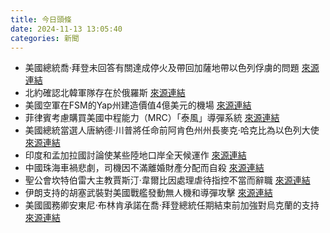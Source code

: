 ```yaml
---
title: 今日頭條
date: 2024-11-13 13:05:40
categories: 新聞            
---
```

- 美國總統喬·拜登未回答有關達成停火及帶回加薩地帶以色列俘虜的問題 [來源連結](https://www.aljazeera.com/news/2024/11/13/biden-dismisses-journalists-question-on-reaching-deal-for-gaza-captives)
- 北約確認北韓軍隊存在於俄羅斯 [來源連結](https://www.aljazeera.com/news/2024/11/13/what-do-we-know-about-the-north-korean-troops-joining-russias-war)
- 美國空軍在FSM的Yap州建造價值4億美元的機場 [來源連結](https://asiatimes.com/2024/11/us-getting-military-part-right-and-still-losing-the-pacific/)
- 菲律賓考慮購買美國中程能力（MRC）「泰風」導彈系統 [來源連結](https://asiatimes.com/2024/11/philippines-may-buy-not-borrow-typhon-missiles-under-trump/)
- 美國總統當選人唐納德·川普將任命前阿肯色州州長麥克·哈克比為以色列大使 [來源連結](https://www.thehindu.com/news/national/tamil-nadu/tn-rains-nov-13-schools-colleges-closed-in-several-districts-amid-heavy-rain/article68862198.ece)
- 印度和孟加拉國討論使某些陸地口岸全天候運作 [來源連結](https://www.thehindu.com/news/morning-digest-november-13-2024/article68861373.ece)
- 中國珠海車禍悲劇，司機因不滿離婚財產分配而自殺 [來源連結](https://www.theguardian.com/world/2024/nov/13/china-zhuhai-car-crash-tragedy-death-toll-sports-centre)
- 聖公會坎特伯雷大主教賈斯汀·韋爾比因處理虐待指控不當而辭職 [來源連結](https://www.theguardian.com/world/2024/nov/13/bishop-more-church-england-clergy-resign-abuse-scandal)
- 伊朗支持的胡塞武裝對美國戰艦發動無人機和導彈攻擊 [來源連結](https://www.aljazeera.com/news/2024/11/13/houthis-launch-missile-drone-attacks-on-us-warships-off-yemens-coast)
- 美國國務卿安東尼·布林肯承諾在喬·拜登總統任期結束前加強對烏克蘭的支持 [來源連結](https://www.aljazeera.com/news/2024/11/13/us-reiterates-support-for-ukraine-amid-uncertainty-over-trump-stance)



